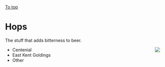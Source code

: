 [To top](#sub-content "top")
# Hops
The stuff that adds bitterness to beer. 

<div style="float: right">
<img src="img/hops.png"/>
</div>

* Centenial
* East Kent Goldings
* Other

